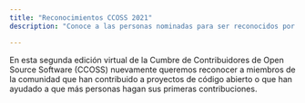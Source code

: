 ```yaml
---
title: "Reconocimientos CCOSS 2021"
description: "Conoce a las personas nominadas para ser reconocidos por contribuir al open source."

---
```


En esta segunda edición virtual de la Cumbre de Contribuidores de Open Source Software (CCOSS) nuevamente queremos reconocer a miembros de la comunidad que han contribuido a proyectos de código abierto o que han ayudado a que más personas hagan sus primeras contribuciones.